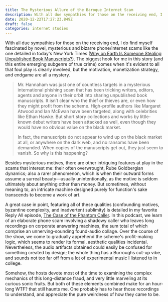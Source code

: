 ```yaml
---
title: The Mysterious Allure of the Baroque Internet Scam
description: With all due sympathies for those on the receiving end, I do find myself fascinated by novel, mysterious and bizarre phone/internet scams like the one detailed in today's New York Times.
date: 2020-12-22T17:27:23.849Z
draft: false
categories: internet studies
---
```

With all due sympathies for those on the receiving end, I do find myself fascinated by novel, mysterious and bizarre phone/internet scams like the one detailed in today's New York Times ([Why on Earth Is Someone Stealing Unpublished Book Manuscripts?](https://www.nytimes.com/2020/12/21/books/publishing-manuscripts-phishing-scam.html?referringSource=articleShare)). The biggest hook for me in this story (and this entire emerging subgenre of true crime) comes when it's evident to all that foul play is clearly involved, but the motivation, monetization strategy, and endgame are all a mystery.

> Mr. Hannaham was just one of countless targets in a mysterious international phishing scam that has been tricking writers, editors, agents and anyone in their orbit into sharing unpublished book manuscripts. It isn’t clear who the thief or thieves are, or even how they might profit from the scheme. High-profile authors like Margaret Atwood and Ian McEwan have been targeted, along with celebrities like Ethan Hawke. But short story collections and works by little-known debut writers have been attacked as well, even though they would have no obvious value on the black market.
>
> In fact, the manuscripts do not appear to wind up on the black market at all, or anywhere on the dark web, and no ransoms have been demanded. When copies of the manuscripts get out, they just seem to vanish. So why is this happening?

Besides mysterious motives, there are other intriguing features at play in the scams that interest me: their often overwrought, Rube Goldbergian dynamics; also a rarer phenomenon, which is when their outward forms assume a surreal beauty—usually unintentionally, as the motive is seldom ultimately about anything other than money. But sometimes, without meaning to, an intricate machine designed purely for function's sake transcends to become a work of art.

A great case in point, featuring all of these qualities (confounding motives, byzantine complexity, and inadvertent sublimity) is detailed in my favorite Reply All episode, [The Case of the Phantom Caller](https://gimletmedia.com/shows/reply-all/n8ho3a). In this podcast, we learn of an elaborate phone scam involving a shadowy caller who leaves long recordings on corporate answering machines, the sum total of which comprise an unnerving-sounding found-audio collage. Over the course of the show, we come to gradually apprehend the scheme's profit-making logic, which seems to render its formal, aesthetic qualities incidental. Nevertheless, the audio artifacts obtained could easily be confused for something created by design; the whole thing has a Burroughs cut-up vibe, and sounds not too far off from a lot of experimental music I listened to in college. 

Somehow, the hosts devote most of the time to examining the complex mechanics of this long-distance fraud, and very little marveling at its curious sonic fruits. But both of these elements combined make for an hour-long WTF? that still haunts me. One probably has to hear those recordings to understand, and appreciate the pure weirdness of how they came to be.